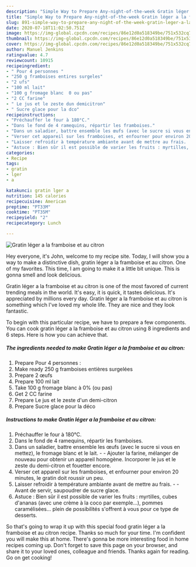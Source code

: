 ```yaml
---
description: "Simple Way to Prepare Any-night-of-the-week Gratin léger a la framboise et au citron"
title: "Simple Way to Prepare Any-night-of-the-week Gratin léger a la framboise et au citron"
slug: 891-simple-way-to-prepare-any-night-of-the-week-gratin-leger-a-la-framboise-et-au-citron
date: 2020-07-18T11:02:50.751Z
image: https://img-global.cpcdn.com/recipes/86e12d0a518349be/751x532cq70/gratin-leger-a-la-framboise-et-au-citron-photo-principale-de-la-recette.jpg
thumbnail: https://img-global.cpcdn.com/recipes/86e12d0a518349be/751x532cq70/gratin-leger-a-la-framboise-et-au-citron-photo-principale-de-la-recette.jpg
cover: https://img-global.cpcdn.com/recipes/86e12d0a518349be/751x532cq70/gratin-leger-a-la-framboise-et-au-citron-photo-principale-de-la-recette.jpg
author: Manuel Jenkins
ratingvalue: 4.7
reviewcount: 10915
recipeingredient:
- " Pour 4 personnes "
- "250 g framboises entires surgeles"
- "2 ufs"
- "100 ml lait"
- "100 g fromage blanc  0 ou pas"
- "2 CC farine"
- " Le jus et le zeste dun demicitron"
- " Sucre glace pour la dco"
recipeinstructions:
- "Préchauffer le four à 180°C."
- "Dans le fond de 4 ramequins, répartir les framboises."
- "Dans un saladier, battre ensemble les œufs (avec le sucre si vous en mettez), le fromage blanc et le lait.  Ajouter la farine, mélanger de nouveau pour obtenir un appareil homogène. Incorporer le jus et le zeste du demi-citron et fouetter encore."
- "Verser cet appareil sur les framboises, et enfourner pour environ 20 minutes, le gratin doit roussir un peu."
- "Laisser refroidir à température ambiante avant de mettre au frais.  Avant de servir, saupoudrer de sucre glace."
- "Astuce : Bien sûr il est possible de varier les fruits : myrtilles, cubes d&#39;ananas (avec une crème à la coco par exemple...), pommes caramélisées... plein de possibilités s&#39;offrent à vous pour ce type de desserts."
categories:
- Recipe
tags:
- gratin
- lger
- a

katakunci: gratin lger a 
nutrition: 145 calories
recipecuisine: American
preptime: "PT33M"
cooktime: "PT35M"
recipeyield: "2"
recipecategory: Lunch

---
```



![Gratin léger a la framboise et au citron](https://img-global.cpcdn.com/recipes/86e12d0a518349be/751x532cq70/gratin-leger-a-la-framboise-et-au-citron-photo-principale-de-la-recette.jpg)

Hey everyone, it's John, welcome to my recipe site. Today, I will show you a way to make a distinctive dish, gratin léger a la framboise et au citron. One of my favorites. This time, I am going to make it a little bit unique. This is gonna smell and look delicious.

Gratin léger a la framboise et au citron is one of the most favored of current trending meals in the world. It's easy, it is quick, it tastes delicious. It's appreciated by millions every day. Gratin léger a la framboise et au citron is something which I've loved my whole life. They are nice and they look fantastic.




To begin with this particular recipe, we have to prepare a few components. You can cook gratin léger a la framboise et au citron using 8 ingredients and 6 steps. Here is how you can achieve that.

<!--inarticleads1-->

##### The ingredients needed to make Gratin léger a la framboise et au citron:

1. Prepare  Pour 4 personnes :
1. Make ready 250 g framboises entières surgelées
1. Prepare 2 œufs
1. Prepare 100 ml lait
1. Take 100 g fromage blanc à 0% (ou pas)
1. Get 2 CC farine
1. Prepare  Le jus et le zeste d&#39;un demi-citron
1. Prepare  Sucre glace pour la déco




<!--inarticleads2-->

##### Instructions to make Gratin léger a la framboise et au citron:

1. Préchauffer le four à 180°C.
1. Dans le fond de 4 ramequins, répartir les framboises.
1. Dans un saladier, battre ensemble les œufs (avec le sucre si vous en mettez), le fromage blanc et le lait. -  - Ajouter la farine, mélanger de nouveau pour obtenir un appareil homogène. Incorporer le jus et le zeste du demi-citron et fouetter encore.
1. Verser cet appareil sur les framboises, et enfourner pour environ 20 minutes, le gratin doit roussir un peu.
1. Laisser refroidir à température ambiante avant de mettre au frais. -  - Avant de servir, saupoudrer de sucre glace.
1. Astuce : Bien sûr il est possible de varier les fruits : myrtilles, cubes d&#39;ananas (avec une crème à la coco par exemple...), pommes caramélisées... plein de possibilités s&#39;offrent à vous pour ce type de desserts.




So that's going to wrap it up with this special food gratin léger a la framboise et au citron recipe. Thanks so much for your time. I'm confident you will make this at home. There's gonna be more interesting food in home recipes coming up. Don't forget to save this page on your browser, and share it to your loved ones, colleague and friends. Thanks again for reading. Go on get cooking!
